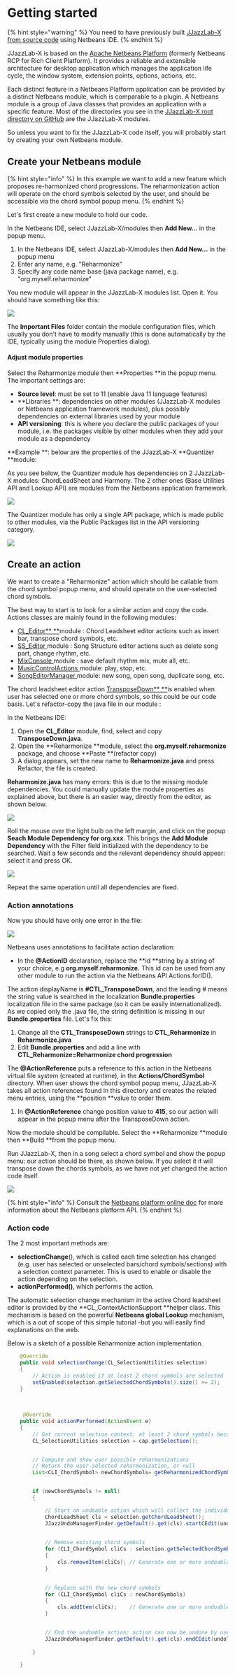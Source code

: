 # Getting started

{% hint style="warning" %}
You need to have previously built [JJazzLab-X from source code](build-from-source-code.md) using Netbeans IDE.
{% endhint %}

JJazzLab-X is based on the [Apache Netbeans Platform](https://netbeans.apache.org/kb/docs/platform.html) (formerly Netbeans RCP for Rich Client Platform). It provides a reliable and extensible architecture for desktop application which manages the application life cycle, the window system, extension points, options, actions, etc.

Each distinct feature in a Netbeans Platform application can be provided by a distinct Netbeans module, which is comparable to a plugin. A Netbeans module is a group of Java classes that provides an application with a specific feature. Most of the directories you see in the [JJazzLab-X root directory on GitHub](https://github.com/jjazzboss/JJazzLab-X) are the JJazzLab-X modules.

So unless you want to fix the JJazzLab-X code itself, you will probably start by creating your own Netbeans module.&#x20;

## Create your Netbeans module

{% hint style="info" %}
In this example we want to add a new feature which proposes re-harmonized chord progressions. The reharmonization action will operate on the chord symbols selected by the user, and should be accessible via the chord symbol popup menu.
{% endhint %}

Let's first create a new module to hold our code.

In the Netbeans IDE, select JJazzLab-X/modules then **Add New...** in the popup menu.

1. In the Netbeans IDE, select JJazzLab-X/modules then **Add New...** in the popup menu
2. Enter any name, e.g. "Reharmonize"
3. Specify any code name base (java package name), e.g. "org.myself.reharmonize"

You new module will appear in the JJazzLab-X modules list. Open it. You should have something like this:

![](<.gitbook/assets/2021-05-30 18\_38\_20-Window.png>)

The **Important Files** folder contain the module configuration files, which usually you don't have to modify manually (this is done automatically by the IDE, typically using the module Properties dialog).&#x20;

#### Adjust module properties

Select the Reharmonize module then **Properties **in the popup menu. The important settings are:

* **Source level**: must be set to 11 (enable Java 11 language features)
* **Libraries **: dependencies on other modules (JJazzLab-X modules or Netbeans application framework modules), plus possibly dependencies on external libraries used by your module
* **API versioning**: this is where you declare the public packages of your module, i.e. the packages visible by other modules when they add your module as a dependency

**Example **: below are the properties of the JJazzLab-X **Quantizer **module:

As you see below, the Quantizer module has dependencies on 2 JJazzLab-X modules: ChordLeadSheet and Harmony. The 2 other ones (Base Utilities API and Lookup API) are modules from the Netbeans application framework.

![](<.gitbook/assets/2021-05-30 20\_17\_59-Window.png>)

The Quantizer module has only a single API package, which is made public to other modules, via the Public Packages list in the API versioning category.

![](<.gitbook/assets/2021-05-30 20\_18\_34-Window.png>)

## Create an action

We want to create a "Reharmonize" action which should be callable from the chord symbol popup menu, and should operate on the user-selected chord symbols.&#x20;

The best way to start is to look for a similar action and copy the code. Actions classes are mainly found in the following modules:

* [CL\_Editor** **](https://github.com/jjazzboss/JJazzLab-X/tree/master/CL\_Editor/src/org/jjazz/ui/cl\_editor)module : Chord Leadsheet editor actions such as insert bar, transpose chord symbols, etc.
* [SS\_Editor ](https://github.com/jjazzboss/JJazzLab-X/tree/master/SS\_Editor/src/org/jjazz/ui/ss\_editor)module : Song Structure editor actions such as delete song part, change rhythm, etc.
* [MixConsole ](https://github.com/jjazzboss/JJazzLab-X/tree/master/MixConsole/src/org/jjazz/ui/mixconsole)module : save default rhythm mix, mute all, etc.
* [MusicControlActions ](https://github.com/jjazzboss/JJazzLab-X/tree/master/MusicControlActions/src/org/jjazz/ui/musiccontrolactions)module: play, stop, etc.&#x20;
* [SongEditorManager ](https://github.com/jjazzboss/JJazzLab-X/tree/master/SongEditorManager/src/org/jjazz/songeditormanager)module: new song, open song, duplicate song, etc.

The chord leadsheet editor action [TransposeDown** **](https://github.com/jjazzboss/JJazzLab-X/blob/master/CL\_Editor/src/org/jjazz/ui/cl\_editor/actions/TransposeDown.java)is enabled when user has selected one or more chord symbols, so this could be our code basis. Let's refactor-copy the java file in our module :

In the Netbeans IDE:

1. Open the **CL\_Editor** module, find, select and copy **TransposeDown.java**.&#x20;
2. Open the **Reharmonize **module, select the **org.myself.reharmonize** package, and choose **Paste **(refactor copy)
3. A dialog appears, set the new name to **Reharmonize.java** and press Refactor, the file is created.

**Reharmonize.java** has many errors: this is due to the missing module dependencies. You could manually update the module properties as explained above, but there is an easier way, directly from the editor, as shown below.

![](<.gitbook/assets/2021-05-30 21\_46\_05-Window.png>)

Roll the mouse over the light bulb on the left margin, and click on the popup **Seach Module Dependency for org.xxx**.  This brings the **Add Module Dependency** with the Filter field initialized with the dependency to be searched. Wait a few seconds and the relevant dependency should appear: select it and press OK.

![](<.gitbook/assets/2021-05-30 21\_51\_42-Window.png>)

Repeat the same operation until all dependencies are fixed.&#x20;

### Action annotations

Now you should have only one error in the file:

![](<.gitbook/assets/2021-05-30 21\_59\_36-Window.png>)

Netbeans uses annotations to facilitate action declaration:&#x20;

* In the **@ActionID** declaration, replace the **id **string by a string of your choice, e.g **org.myself.reharmonize.** This id can be used from any other module to run the action via the Netbeans API Actions.forID().

The action displayName is **#CTL\_TransposeDown**, and the leading # means the string value is searched in the localization **Bundle.properties** localization file in the same package (so it can be easily internationalized). As we copied only the .java file, the string definition is missing in our **Bundle.properties** file. Let's fix this:

1. Change all the **CTL\_TransposeDown** strings to **CTL\_Reharmonize** in **Reharmonize.java**
2. Edit **Bundle.properties** and add a line with **CTL\_Reharmonize=Reharmonize chord progression**

The **@ActionReference** puts a reference to this action in the Netbeans virtual file system (created at runtime), in the **Actions/ChordSymbol** directory. When user shows the chord symbol popup menu, JJazzLab-X takes all action references found in this directory and creates the related menu entries, using the **position **value to order them.

1. In **@ActionReference** change position value to **415**, so our action will appear in the popup menu after the TransposeDown action.

Now the module should be compilable. Select the **Reharmonize **module then **Build **from the popup menu.

Run JJazzLab-X, then in a song select a chord symbol and show the popup menu: our action should be there, as shown below. If you select it it will transpose down the chords symbols, as we have not yet changed the action code itself.

![](<.gitbook/assets/2021-05-30 22\_37\_52-Window.png>)

{% hint style="info" %}
Consult the [Netbeans platform online doc](https://netbeans.apache.org/kb/docs/platform/) for more information about the Netbeans platform API.
{% endhint %}

### Action code

The 2 most important methods are:

* **selectionChange**(), which is called each time selection has changed (e.g. user has selected or unselected bars/chord symbols/sections) with a selection context parameter. This is used to enable or disable the action depending on the selection.
* **actionPerformed()**, which performs the action.&#x20;

The automatic selection change mechanism in the active Chord leadsheet editor is provided by the **CL\_ContextActionSupport **helper class.  This mechanism is based on the powerful **Netbeans global Lookup** mechanism, which is a out of scope of this simple tutorial -but you will easily find explanations on the web.&#x20;

Below is a sketch of a possible Reharmonize action implementation.

```java
    @Override
    public void selectionChange(CL_SelectionUtilities selection)
    {
        // Action is enabled if at least 2 chord symbols are selected
        setEnabled(selection.getSelectedChordSymbols().size() >= 2);
    }
 
  
   
     @Override
    public void actionPerformed(ActionEvent e)
    {
        // Get current selection context: at least 2 chord symbols because of our selectionChange() implementation
        CL_SelectionUtilities selection = cap.getSelection();


        // Compute and show user possible reharmonizations
        // Return the user-selected reharmonization, or null
        List<CLI_ChordSymbol> newChordSymbols= getReharmonizedChordSymbols(selection.getSelectedChordSymbols());


        if (newChordSymbols != null)
        {

            // Start an undoable action which will collect the individual undoable edits
            ChordLeadSheet cls = selection.getChordLeadSheet();
            JJazzUndoManagerFinder.getDefault().get(cls).startCEdit(undoText);

            
            // Remove existing chord symbols
            for (CLI_ChordSymbol cliCs : selection.getSelectedChordSymbols())
            {
                cls.removeItem(cliCs); // Generate one or more undoable edits
            }

            
            // Replace with the new chord symbols
            for (CLI_ChordSymbol cliCs : newChordSymbols)
            {
                cls.addItem(cliCs);    // Generate one or more undoable edits
            }


            // End the undoable action: action can now be undone by user via the undo/redo UI
            JJazzUndoManagerFinder.getDefault().get(cls).endCEdit(undoText);         
                                                
        }        
               
    }
```

























